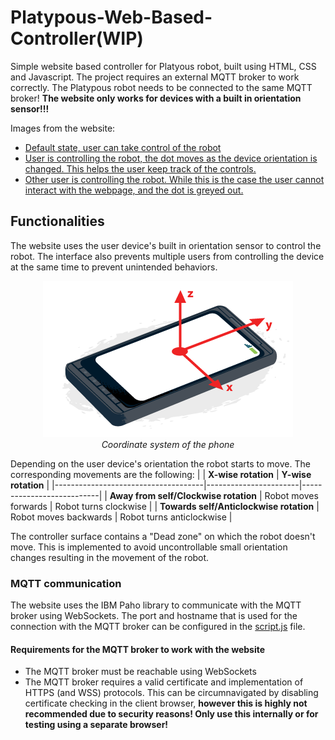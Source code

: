 # **Platypous-Web-Based-Controller(WIP)**
Simple website based controller for Platyous robot, built using HTML, CSS and Javascript. The project requires an external MQTT broker to work correctly. The Platypous robot needs to be connected to the same MQTT broker!
**The website only works for devices with a built in orientation sensor!!!**

Images from the website:
- [Default state, user can take control of the robot](../images/webpage/web0.jpg)
- [User is controlling the robot, the dot moves as the device orientation is changed. This helps the user keep track of the controls.](../images/webpage/web1.jpg)
- [Other user is controlling the robot. While this is the case the user cannot interact with the webpage, and the dot is greyed out.](../images/webpage/web2.jpg)


## **Functionalities**
The website uses the user device's built in orientation sensor to control the robot. The interface also prevents multiple users from controlling the device at the same time to prevent unintended behaviors.

<center>
<img src="../images/phone_orientation.png">
<br>
<i>Coordinate system of the phone</i>
</center>

Depending on the user device's orientation the robot starts to move. The corresponding movements are the following:
|                                     | **X-wise rotation**   | **Y-wise rotation**       |
|-------------------------------------|-----------------------|---------------------------|
| **Away from self/Clockwise rotation**   | Robot moves forwards | Robot turns clockwise     |
| **Towards self/Anticlockwise rotation** | Robot moves backwards | Robot turns anticlockwise |

The controller surface contains a "Dead zone" on which the robot doesn't move. This is implemented to avoid uncontrollable small orientation changes resulting in the movement of the robot.

### **MQTT communication**

The website uses the IBM Paho library to communicate with the MQTT broker using WebSockets. The port and hostname that is used for the connection with the MQTT broker can be configured in the [script.js](./script.js) file.

#### **Requirements for the MQTT broker to work with the website**
- The MQTT broker must be reachable using WebSockets
- The MQTT broker requires a valid certificate and implementation of HTTPS (and WSS) protocols. This can be circumnavigated by disabling certificate checking in the client browser, **however this is highly not recommended due to security reasons! Only use this internally or for testing using a separate browser!**
